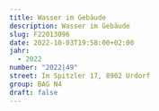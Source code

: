 ```yaml
---
title: Wasser im Gebäude
description: Wasser im Gebäude
slug: F22013096
date: 2022-10-03T19:58:00+02:00
jahr:
  - 2022
number: "2022|49"
street: Im Spitzler 17, 8902 Urdorf
group: BAG N4
draft: false
---
```

